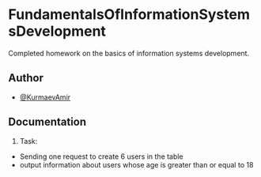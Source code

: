# FundamentalsOfInformationSystemsDevelopment

Completed homework on the basics of information systems development.

## Author

- [@KurmaevAmir](https://github.com/KurmaevAmir)


## Documentation

1. Task:
- Sending one request to create 6 users in the table
- output information about users whose age is greater than or equal to 18